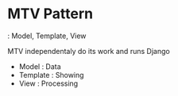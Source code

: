 # MTV Pattern
   : Model, Template, View

MTV independentaly do its work and runs Django
* Model      : Data
* Template  : Showing
* View        : Processing

